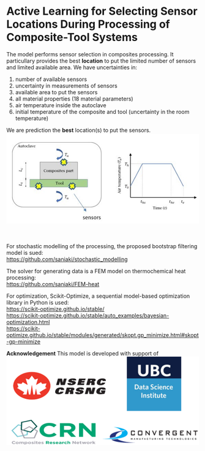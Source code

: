 # Active Learning for Selecting Sensor Locations During Processing of Composite-Tool Systems

The model performs sensor selection in composites processing. It particullary provides the best **location** to put the limited number of sensors and limited available area. We have uncertainties in:
1. number of available sensors
2. uncertainty in measurements of sensors
3. available area to put the sensors
4. all material properties  (18 material parameters)
5. air temperature inside the autoclave
6. initial temperature of the composite and tool (uncertainty in the room temperature)

We are prediction the **best** location(s) to put the sensors.
<br>
<img  align="center" src="https://github.com/saniaki/active_learning/blob/main/images/image01.jpg" width="700"/>  
<br>
<br>
<br>
For stochastic modelling of the processing, the proposed bootstrap filtering model is sued: \
https://github.com/saniaki/stochastic_modelling

The solver for generating data is a FEM model on thermochemical heat processing: \
https://github.com/saniaki/FEM-heat

For optimization, Scikit-Optimize, a sequential model-based optimization library in Python is used: \
https://scikit-optimize.github.io/stable/ \
https://scikit-optimize.github.io/stable/auto_examples/bayesian-optimization.html \
https://scikit-optimize.github.io/stable/modules/generated/skopt.gp_minimize.html#skopt-gp-minimize


**Acknowledgement**
This model is developed with support of \
<img  align="center" src="https://github.com/saniaki/active_learning/blob/main/images/image02.png" width="700"/> 
